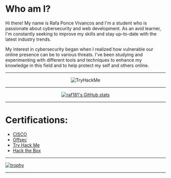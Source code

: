 
# Who am I?
Hi there! My name is Rafa Ponce Vivancos and I'm a student who is passionate about cybersecurity and web development. As an avid learner, I'm constantly seeking to improve my skills and stay up-to-date with the latest industry trends.

My interest in cybersecurity began when I realized how vulnerable our online presence can be to various threats. I've been studying and experimenting with different tools and techniques to enhance my knowledge in this field and to help protect my self and others online.
<hr>
<p align="center">
  <img src="https://tryhackme-badges.s3.amazonaws.com/raf181.png" alt="TryHackMe">
</p>
<hr>
<p align="center">
<a href="http://www.github.com/raf181"><img src="https://github-readme-stats.vercel.app/api?username=raf181&show_icons=true&hide=&count_private=true&title_color=3382ed&text_color=ffffff&icon_color=facc15&bg_color=1c1917&hide_border=true&show_icons=true" alt="raf181's GitHub stats" /></a>
<!-- ssh-ed25519 AAAAC3NzaC1lZDI1NTE5AAAAIDP8CHK/tJmu38NP8gBO/Sj2fYnFH3M4S/c7aecdGjEY user@W11-Vik -->
</p>
<hr>

# Certifications:
- [CISCO](https://github.com/raf181/raf181/blob/main/Certs/Cisco.md)
- [Offsec](https://github.com/raf181/raf181/blob/main/Certs/Offsec.md)
- [Try Hack Me](https://github.com/raf181/raf181/blob/main/Certs/THM.md)
- [Hack the Box](https://github.com/raf181/raf181/blob/main/Certs/HTB.md)

<hr>

[![trophy](https://github-profile-trophy.vercel.app/?username=raf181&theme=darkhub)](https://github.com/ryo-ma/github-profile-trophy)
<hr>

<!-- ### Active Projects
![image](https://github.com/user-attachments/assets/bccf410a-0d2e-4677-ae02-abb910cb4bff)
![webbed](https://github.com/user-attachments/assets/29c18832-23f8![hashcracker](https://github.com/user-attachments/assets/820f994c-8ee0-4fb0-b94b-687409035478)
-407e-953b-8a4d9546e7e7)
![cyber-threat-management](https://github.com/user-attachments/assets/fe7e658e-39ab-48bf-b765-22c5daf55188)


![owasptop10](https://gith![our-favorite-seabird](https://github.com/user-attachments/assets/fef4dddc-b9fc-46dd-8fa4-04fd1f7aaad4)
ub.com/user-attachments/assets/4022ca1e-b96d-4d7d-ac63-1f2a0096c097)
![mrrobot](https://github.com/user-attachments/assets/3aa1bd4a-ace6-4305-9566-0dd0c7ea98bd)
![our-favorite-seabird](https://github.com/user-attachments/assets/7e98d3a2-fcca-4c1b-b5dc-6e371a066de9)

![hashcracker](https://github.com/user-attachments/assets/e0e6e260-e969-48e9-8419-95bd9fbd7c86)
![iacsecurity](https://github.com/user-attachments/assets/bc1ac69e-22a4-463d-bdc5-5fb569da175c)
![introtosecurityengineering](https://github.com/user-attachments/assets/e7166c8e-c22a-424b-8b03-d554e064faa8)
